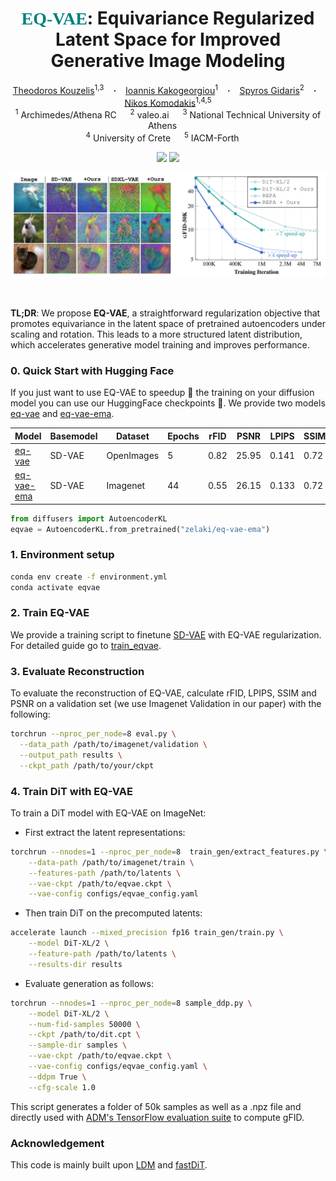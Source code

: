 <!--             
<style>
  .texttt {
    font-family: Consolas; /* Monospace font */
    font-size: 1em; /* Match surrounding text size */
    color: teal; /* Add this line to set text color to blue */
    letter-spacing: 0; /* Adjust if needed */
  }
</style> -->

<h1 align="center">
  <span style="color: teal; font-family: Consolas;">EQ-VAE</span>: Equivariance Regularized Latent Space for Improved Generative Image Modeling
</h1>




<div align="center">
  <a href="https://scholar.google.com/citations?user=a5vkWc8AAAAJ&hl=en" target="_blank">Theodoros&nbsp;Kouzelis</a><sup>1,3</sup> &ensp; <b>&middot;</b> &ensp;
  <a href="https://scholar.google.com/citations?user=B_dKcz4AAAAJ&hl=el" target="_blank">Ioannis&nbsp;Kakogeorgiou</a><sup>1</sup> &ensp; <b>&middot;</b> &ensp;
  <a href="https://scholar.google.fr/citations?user=7atfg7EAAAAJ&hl=en" target="_blank">Spyros&nbsp;Gidaris</a><sup>2</sup> &ensp; <b>&middot;</b> &ensp;
  <a href="https://scholar.google.com/citations?user=xCPoT4EAAAAJ&hl=en" target="_blank">Nikos&nbsp;Komodakis</a><sup>1,4,5</sup>  
  <br>
  <sup>1</sup> Archimedes/Athena RC &emsp; <sup>2</sup> valeo.ai &emsp; <sup>3</sup> National Technical University of Athens &emsp; <br>
  <sup>4</sup> University of Crete &emsp; <sup>5</sup> IACM-Forth &emsp; <br>

<p></p>
<a href="https://eq-vae.github.io/"><img 
src="https://img.shields.io/badge/-Webpage-blue.svg?colorA=333&logo=html5" height=25em></a>
<a href="https://arxiv.org/abs/2502.09509"><img 
src="https://img.shields.io/badge/-Paper-blue.svg?colorA=333&logo=arxiv" height=25em></a>
<p></p>

![teaser.png](media/teaser.png)


</div>



<br>

<b>TL;DR</b>: We propose **EQ-VAE**, a straightforward regularization objective that promotes equivariance in the latent space of pretrained autoencoders under scaling and rotation. This leads to a more structured latent distribution, which accelerates generative model training and improves performance.


### 0. Quick Start with Hugging Face
If you just want to use EQ-VAE to speedup 🚀 the training on your diffusion model you can use our HuggingFace checkpoints 🤗.
We provide two models [eq-vae](https://huggingface.co/zelaki/eq-vae)
and [eq-vae-ema](https://huggingface.co/zelaki/eq-vae-ema). 

| Model   | Basemodel  | Dataset   | Epochs | rFID    | PSNR   | LPIPS  | SSIM   |
|---------|-------------|-----------|--------|--------|--------|--------|--------|
|  [eq-vae](https://huggingface.co/zelaki/eq-vae) | SD-VAE  | OpenImages | 5     | 0.82 | 25.95 | 0.141 | 0.72|
| [eq-vae-ema](https://huggingface.co/zelaki/eq-vae-ema)  | SD-VAE  | Imagenet | 44    | 0.55  | 26.15  | 0.133 | 0.72 |


```python
from diffusers import AutoencoderKL
eqvae = AutoencoderKL.from_pretrained("zelaki/eq-vae-ema")
```

### 1. Environment setup

```bash
conda env create -f environment.yml
conda activate eqvae
```


### 2. Train EQ-VAE
We provide a training script to finetune [SD-VAE](https://ommer-lab.com/files/latent-diffusion/kl-f8.zip) with EQ-VAE regularization. For detailed guide go to [train_eqvae](./train_eqvae/).


### 3. Evaluate Reconstruction 
To evaluate the reconstruction of EQ-VAE, calculate rFID, LPIPS, SSIM and PSNR on a validation set (we use Imagenet Validation in our paper) with the following:
```bash
torchrun --nproc_per_node=8 eval.py \
  --data_path /path/to/imagenet/validation \
  --output_path results \
  --ckpt_path /path/to/your/ckpt
```

### 4. Train DiT with EQ-VAE
To train a DiT model with EQ-VAE on ImageNet:
  - First extract the latent representations:
  ```bash
  torchrun --nnodes=1 --nproc_per_node=8  train_gen/extract_features.py \
      --data-path /path/to/imagenet/train \
      --features-path /path/to/latents \
      --vae-ckpt /path/to/eqvae.ckpt \
      --vae-config configs/eqvae_config.yaml 
  ```
  - Then train DiT on the precomputed latents:
  ```bash
  accelerate launch --mixed_precision fp16 train_gen/train.py \
      --model DiT-XL/2 \
      --feature-path /path/to/latents \
      --results-dir results
  ```
  - Evaluate generation as follows:
  ```bash
  torchrun --nnodes=1 --nproc_per_node=8 sample_ddp.py \
      --model DiT-XL/2 \
      --num-fid-samples 50000 \
      --ckpt /path/to/dit.cpt \
      --sample-dir samples \
      --vae-ckpt /path/to/eqvae.ckpt \
      --vae-config configs/eqvae_config.yaml \
      --ddpm True \
      --cfg-scale 1.0
  ```

This script generates a folder of 50k samples as well as a .npz file and directly used with [ADM's TensorFlow evaluation suite](https://github.com/openai/guided-diffusion/tree/main/evaluations) to compute gFID.








### Acknowledgement

This code is mainly built upon [LDM](https://github.com/CompVis/latent-diffusion) and [fastDiT](https://github.com/chuanyangjin/fast-DiT). 
